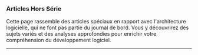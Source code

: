 ### Articles Hors Série

Cette page rassemble des articles spéciaux en rapport avec l'architecture logicielle, qui ne font pas partie du journal de bord. Vous y découvrirez des sujets variés et des analyses approfondies pour enrichir votre compréhension du développement logiciel.

---
